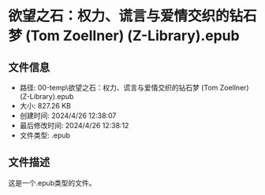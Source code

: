 ﻿# 欲望之石：权力、谎言与爱情交织的钻石梦 (Tom Zoellner) (Z-Library).epub

## 文件信息
- 路径: 00-temp\欲望之石：权力、谎言与爱情交织的钻石梦 (Tom Zoellner) (Z-Library).epub
- 大小: 827.26 KB
- 创建时间: 2024/4/26 12:38:07
- 最后修改时间: 2024/4/26 12:38:12
- 文件类型: .epub

## 文件描述
这是一个.epub类型的文件。

